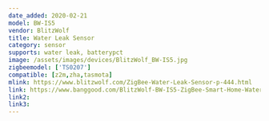 ```yaml
---
date_added: 2020-02-21
model: BW-IS5
vendor: BlitzWolf
title: Water Leak Sensor
category: sensor
supports: water leak, batterypct
image: /assets/images/devices/BlitzWolf_BW-IS5.jpg
zigbeemodel: ['TS0207']
compatible: [z2m,zha,tasmota]
mlink: https://www.blitzwolf.com/ZigBee-Water-Leak-Sensor-p-444.html
link: https://www.banggood.com/BlitzWolf-BW-IS5-ZigBee-Smart-Home-Water-Leak-Sensor-APP-Remote-Alarm-Detector-p-1604352.html
link2: 
link3: 
---
```


